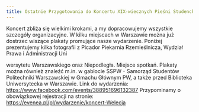 ```yaml
---
title: Ostatnie Przygotowania do Koncertu XIX-wiecznych Pieśni Studenckich  
---
```


Koncert zbliża się wielkimi krokami, a my dopracowujemy wszystkie szczegóły organizacyjne. 
W kilku miejscach w Warszawie można już dostrzec wiszące plakaty promujące nasze wydarzenie. Poniżej prezentujemy kilka fotografii z Picador Piekarnia Rzemieślnicza, Wydział Prawa i Administracji Uni

wersytetu Warszawskiego oraz Niepodległa. Miejsce spotkań. Plakaty można również znaleźć m.in. w gablocie SSPW - Samorząd Studentów Politechniki Warszawskiej w Gmachu Głównym PW, a także przed Biblioteka Uniwersytecka w Warszawie.
Link do wydarzenia:
https://www.facebook.com/events/388951696132387
Przypominamy o obowiązkowej rejestracji na stronie:
https://evenea.pl/pl/wydarzenie/koncert-Welecja

